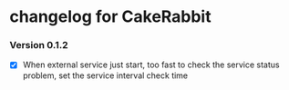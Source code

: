 changelog for CakeRabbit
=======



### Version 0.1.2

- [x] When external service just start, too fast to check the service status problem, set the service interval check time

